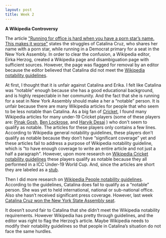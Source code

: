 ```yaml
---
layout: post
title: Week 2
---
```



__A Wikipedia Controversy__

The article ["Running for office is hard when you have a porn star’s name. This makes it worse"](https://qz.com/1352568/running-for-office-is-hard-when-you-have-a-porn-stars-name-this-makes-it-worse/) states the struggles of Catalina Cruz, who shares her name with a porn star, while running in a Democrat primary for a seat in the New York Assembly. In order to clear the confusion, a Wikipedia editor, Eirka Herzog, created a Wikipedia page and disambiguation page with sufficient sources. However, the page was flagged for removal by an editor because the editor believed that Catalina did not meet the [Wikipedia notability guidelines](https://en.wikipedia.org/wiki/Wikipedia:Notability).

At first, I thought that it is unfair against Catalina and Erika. I felt like Catalina was “notable” enough because she has a good educational background, and is highly respectable in her community. And the fact that she is running for a seat in New York Assembly should make a her a “notable” person. It is unfair because there are many Wikipedia articles for people that who seem to be less notable than Catalina. As a big fan of [Cricket](https://en.wikipedia.org/wiki/Cricket), I found many Wikipedia articles for many under-19 Cricket players (some of these players are: [Pinak Gosh](https://en.wikipedia.org/wiki/Pinak_Ghosh), [Ben Lockrose](https://en.wikipedia.org/wiki/Ben_Lockrose), and [Harvik Desai](https://en.wikipedia.org/wiki/Harvik_Desai) ) who don't seem to qualify as notable. The articles for these players only contains a few lines. According to Wikipedia general notability guidelines, these players don’t qualify as notable because they don’t have “significant coverage” yet and these articles fail to address a purpose of Wikipedia notability guideline, which is "to have enough coverage to write an entire article and not just a half a paragraph". However, upon more research on [Wikipedia Cricket notability guidelines](https://en.wikipedia.org/wiki/Wikipedia:WikiProject_Cricket#CRIN) these players qualify as notable because they all performed in a ICC Under-19 World Cup. And, since the articles are short they are labeled as a [stub](https://en.wikipedia.org/wiki/Wikipedia:Stub). 
 
Then I did more research on [Wikipedia People notability guidelines](https://en.wikipedia.org/wiki/Wikipedia:Notability_(people)). According to the guidelines, Catalina does fail to qualify as a “notable” person. She was yet to held international, national or sub-national office. Also she hasn’t received significant press coverage. However, last week [Catalina Cruz won the New York State Assembly seat](https://pix11.com/2018/09/14/__trashed-5/). 

It doesn’t sound fair to Catalina that she didn’t meet the Wikipedia notability requirements. However Wikipedia has pretty through guidelines, and the editor was right to flag the Herzog’s article. Maybe Wikipedia needs to modify their notability guidelines so that people in Catalina’s situation do not face the same hurdles.
